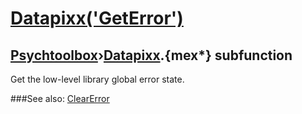 # [Datapixx('GetError')](Datapixx-GetError) 
## [Psychtoolbox](Pyschtoolbox)&#8250;[Datapixx](Datapixx).{mex*} subfunction


Get the low-level library global error state.  
  


###See also:
[ClearError](Datapixx-ClearError)
